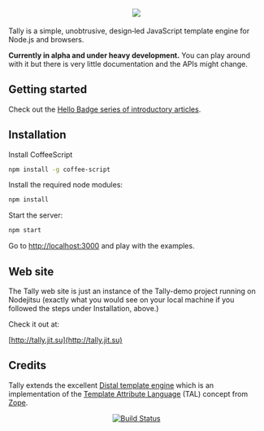<h1 style='text-align: center'><a href='/'><img id='tally-logo' src='http://aralbalkan.com/images/tally-logo-v2.svg'></a></h1>

Tally is a simple, unobtrusive, design‐led JavaScript template engine for Node.js and browsers.

**Currently in alpha and under heavy development.** You can play around with it but there is very little documentation and the APIs might change.

Getting started
---

Check out the [Hello Badge series of introductory articles](https://github.com/aral/tally-hello-badge-1-text-and-attribute).

Installation
---


Install CoffeeScript

```bash
npm install -g coffee-script
```

Install the required node modules:

```bash
npm install
```

Start the server:

```bash
npm start
```

Go to [http://localhost:3000](http://localhost:3000/) and play with the examples.

Web site
---

The Tally web site is just an instance of the Tally-demo project running on Nodejitsu (exactly what you would see on your local machine if you followed the steps under Installation, above.)

Check it out at:

[http://tally.jit.su](http://tally.jit.su)


Credits
---

Tally extends the excellent [Distal template engine](https://code.google.com/p/distal/) which is an implementation of the [Template Attribute Language](http://en.wikipedia.org/wiki/Template_Attribute_Language) (TAL) concept from [Zope](http://www.zope.org).

<p style='text-align: center; vertical-align: middle;'><a href='https://travis-ci.org/aral/tally'><img src='https://travis-ci.org/aral/tally.png?branch=master' alt='Build Status'></a></p>